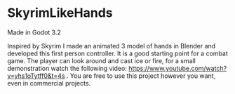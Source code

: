 # SkyrimLikeHands
Made in Godot 3.2

Inspired by Skyrim I made an animated 3 model of hands in Blender and developed this first person controller. It is a good starting point for a combat game. The player can look around and cast ice or fire, for a small demonstration watch the following video: https://www.youtube.com/watch?v=yhs1oTytff0&t=4s . You are free to use this project however you want, even in commercial projects.

